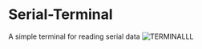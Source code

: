 # Serial-Terminal
A simple terminal for reading serial data
![TERMINALLL](https://github.com/jordanprog86/Serial-Terminal/assets/33041215/16b3d6bc-1a04-4804-a7f2-05060aa7c119)
